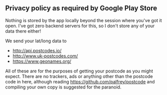 Privacy policy as required by Google Play Store
-----------------------------------------------

Nothing is stored by the app locally beyond the session where you've got it open. I've got zero backend servers for this, so I don't store any of your data there either!

We send your lat/long data to
- http://api.postcodes.io/
- http://www.uk-postcodes.com/
- https://www.geonames.org/

All of these are for the purposes of getting your postcode as you might expect. There are no trackers, ads or anything other than the postcode code in here, although reading https://github.com/palfrey/postcode and compiling your own copy is suggested for the paranoid.
